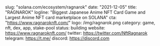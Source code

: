 slug: "solana.com/ecosystem/ragnarok"
date: "2021-12-05"
title: "RAGNAROK"
logline: "Biggest Japanese Anime NFT Card Game and Largest Anime NFT card marketplace on SOLANA"
cta: "https://www.ragnaroknft.com/"
logo: /img/ragnarok.png
category: game, nft, dex, app, stake-pool
status: building
website: https://www.ragnaroknft.com/
twitter: https://twitter.com/NftRagnarok
telegram: https://t.me/
discord: https://discord.com
